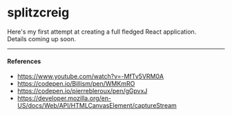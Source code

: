 # splitzcreig

Here's my first attempt at creating a full fledged React application. 
<br>Details coming up soon.
<hr>

#### References 
- https://www.youtube.com/watch?v=-MfTv5VRM0A
- https://codepen.io/Billism/pen/WMKmRO
- https://codepen.io/pierrebleroux/pen/gGpvxJ
- https://developer.mozilla.org/en-US/docs/Web/API/HTMLCanvasElement/captureStream
